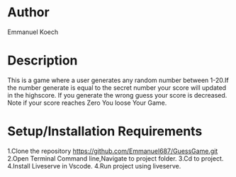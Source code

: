 # Author
Emmanuel Koech

# Description
This is a game where a user generates any random number between 1-20.If the number generate is equal to the secret number your score will updated in the highscore.
If you generate the wrong guess your score is decreased.
Note if your score reaches Zero You loose Your Game.

# Setup/Installation Requirements
1.Clone the repository https://github.com/Emmanuel687/GuessGame.git 
2.Open Terminal Command line,Navigate to project folder. 
3.Cd to project. 
4.Install Liveserve in Vscode.
4.Run project using liveserve.